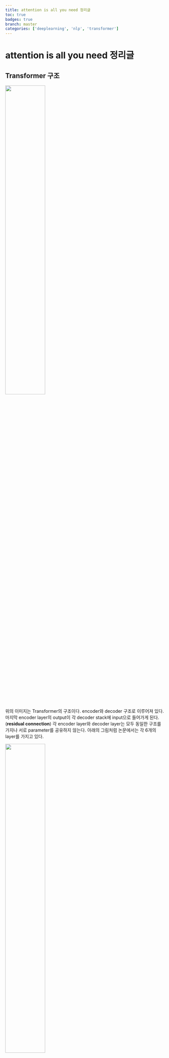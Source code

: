 ```yaml
---
title: attention is all you need 정리글
toc: true
badges: true
branch: master
categories: ['deeplearning', 'nlp', 'transformer']
---
```


# attention is all you need 정리글



## Transformer 구조



<img src="https://user-images.githubusercontent.com/27891090/69061756-2196f900-0a5d-11ea-9249-2401a60830d6.png" style="width:50%">



위의 이미지는 Transformer의 구조이다. encoder와 decoder 구조로 이루어져 있다. 마지막 encoder layer의 output이 각 decoder stack에 input으로 들어가게 된다. (**residual connection**) 각 encoder layer와 decoder layer는 모두 동일한 구조를 가지나 서로 parameter를 공유하지 않는다.  아래의 그림처럼 논문에서는 각 6개의 layer를 가지고 있다.



<img src="https://user-images.githubusercontent.com/27891090/69062040-aaae3000-0a5d-11ea-9d43-e5162aa70eb6.png" style="width:50%">

아래의 이미지는 encoder와  decoder의 세부 구조이다.

<img src="http://jalammar.github.io/images/t/Transformer_decoder.png" style="width: 80%">

각 세부 layer사이에는  Normalization 및  bias를 더하는 과정이 추가된다.



> ## Matrix Calculation of Self-Attention
>
> 이제  복수의 embeddinb vector를 matrix 연산으로 대체하는 과정을 살펴보자. 위의 그림과는 다르게 embedding vector가 matrix형태로 제공되어서 병렬 연산이 가능해졌다. 아래의 이미지 참고.
>
> <img src="http://jalammar.github.io/images/t/self-attention-matrix-calculation.png" style="width: 50%">
>
> <img src="http://jalammar.github.io/images/t/self-attention-matrix-calculation-2.png" style="width: 50%">

##  Attention

<img src="https://user-images.githubusercontent.com/27891090/69063207-72a7ec80-0a5f-11ea-8e62-d4acc8bb5044.png">



### 1. Scaled Dot-Product Attention

$$
Attention(Q, K, V) = softmax(\frac{QK^T}{\sqrt{d_k}}) V
$$



> Query, Key -  Value의 역할
>
> - Query: , matrix
> - Key: 각 embedding vector의 key, matrix
> - Value: 각 key가 가지고 있는 value, matrix
>
>  **추가적인 설명** 우선 query와 key, value에 대해서 설명하면 query가 어떤 단어와 관련되어 있는지 찾기 위해서 모든 key들과 연산한다. 여기서 실제 연산을 보면 query와 key를 dot-product한뒤 softmax를 취하는데, 의미하는 것은 하나의 query가 모든 key들과 연관성을 계산한뒤 그 값들을 확률 값으로 만들어 주는 것이다. 따라서 query가 어떤 key와 높은 확률로 연관성을 가지는지 알게 되는 것이다. 이제 구한 확률값을 value에 곱해서 value에 대해 scaling한다고 생각하면된다.

> **추가적인 설명** key와 value는 사실상 같은 단어를 의미한다. 하지만 두개로 나눈 이유는 key값을 위한 vector와 value를 위한 vector를 따로 만들어서 사용한다. key를 통해서는 각 단어와 연관성의 확률을 계산하고 value는 그 확률을 사용해서 attention 값을 계산하는 용도이다.
>
> reference:  https://reniew.github.io/43/ 




아래의 이미지는 scaled dot product attention과정의 일부이다. query, key 그리고 value는 각 $W^Q, W^K, W^V$matrix와 dot product를 진행한 결과이다.

<img src="http://jalammar.github.io/images/t/transformer_self_attention_vectors.png">

그리고  query와 key의 dot product의 결과를 $\sqrt{d_k}$만큼 scaling 해준다.

<img src="http://jalammar.github.io/images/t/self-attention-output.png">\



### 2. Multi-Head Attention

$$
MultiHead(Q, K, V) = Concat(head_1, \cdots, head_h) W^O \ \\\ where \ head_i = Attention(QW_i^Q, KW_i^K, VW_i^V)
$$

- $W_i^Q \in R_{d_{model} \times d_k}$
- $W_i^K \in R_{d_{model} \times d_k}$
- $W_i^V \in R_{d_{model} \times d_k}$

해당 연구에서는 multi head attention을 적용하였다. 이는 두 가지 방식으로 성능향상에 기여하였다.

- model이 다른 위치에 집중할 수 있는 능력을 향상시켰다.  “The animal didn’t cross the street because it was too tired” 과 같은 문장을 번역하는데 효과적인데 그 이유는 it이 가르키는 것이 무엇인지 중요하기 때문이다.
- layer multiple representation subspace를 제공한다. 복수의 Q, K, V matrix를 가지게 되고 이는 random하게 초기화된다.



아래의 그림은 두 개의 embedding vector(Thinking, Machines)의 복수의 head를 가지게 되는 과정을 시각화 한 것이다.

<img src="http://jalammar.github.io/images/t/transformer_self-attention_visualization_3.png">



## Representing The Order of The Sequence Using Positional Encoding



위에서의 attention 과정에서 word의 위치정보를 잃어버리게 된다. 이를 어떻게 복구할 것인가? 

이런 문제를 극복하기 위해서 Transformer에서는 input embedding vector에 특별한 vector를 더한다.  이는 각 word의 위치를 파악하는데 도움을 주거나 각 word의 distance를 구하는데 도움을 줄 것이다.

<img src="http://jalammar.github.io/images/t/transformer_positional_encoding_vectors.png" style="width: 80%">

<img src="http://jalammar.github.io/images/t/transformer_positional_encoding_example.png">

아래의 이미지는 실제 20개의 word의 positional encoding의 시각화 결과이다. (512 dimension)

<img src="http://jalammar.github.io/images/t/transformer_positional_encoding_large_example.png">



$$
PE_{(pos, 2i)}=sin(pos/10000^{2i/d_{model}})
$$

$$
PE_{(pos, 2i+1)}=cos(pos/10000^{2i/d_{model}})
$$

- pos는 word의 위치를 나타낸다.
- i 는 dimension의 index를 나타낸다.

#### Reference

 http://jalammar.github.io/illustrated-transformer/ 
